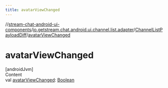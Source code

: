 ```yaml
---
title: avatarViewChanged
---
```

//[stream-chat-android-ui-components](../../../index.md)/[io.getstream.chat.android.ui.channel.list.adapter](../index.md)/[ChannelListPayloadDiff](index.md)/[avatarViewChanged](avatarViewChanged.md)



# avatarViewChanged  
[androidJvm]  
Content  
val [avatarViewChanged](avatarViewChanged.md): [Boolean](https://kotlinlang.org/api/latest/jvm/stdlib/kotlin/-boolean/index.html)  



